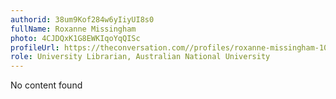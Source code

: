 ```yaml
---
authorid: 38um9Kof284w6yIiyUI8s0
fullName: Roxanne Missingham
photo: 4CJDQxK1G8EWKIqoYqQISc
profileUrl: https://theconversation.com//profiles/roxanne-missingham-101383
role: University Librarian, Australian National University
---
```

No content found
